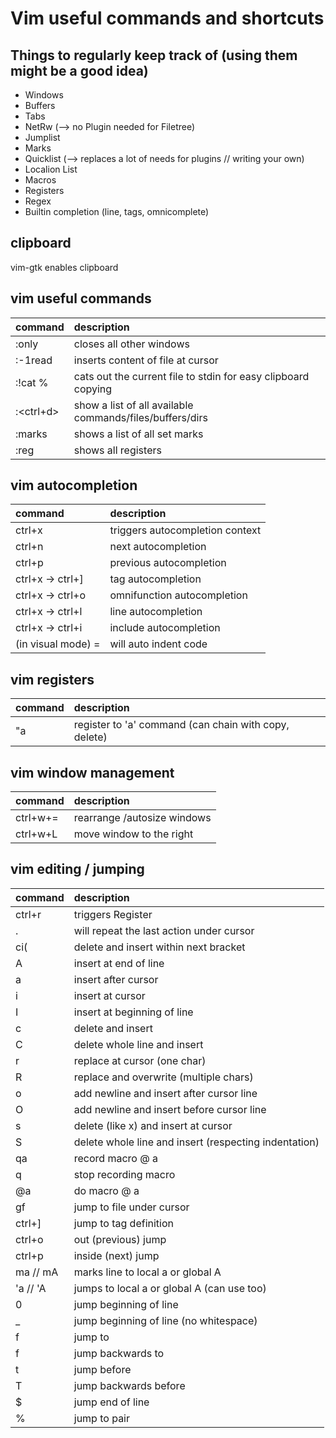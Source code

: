 # Vim useful commands and shortcuts

## Things to regularly keep track of (using them might be a good idea)
- Windows
- Buffers
- Tabs
- NetRw (--> no Plugin needed for Filetree)
- Jumplist
- Marks
- Quicklist (--> replaces a lot of needs for plugins // writing your own)
- Localion List
- Macros
- Registers
- Regex
- Builtin completion (line, tags, omnicomplete)

## clipboard
vim-gtk enables clipboard

## vim useful commands
| command    | description |
| :-------------- | :----------- |
| :only | closes all other windows |
| :-1read | inserts content of file at cursor |
| :!cat % | cats out the current file to stdin for easy clipboard copying |
| :<ctrl+d> | show a list of all available commands/files/buffers/dirs |
| :marks | shows a list of all set marks |
| :reg | shows all registers |

## vim autocompletion
| command    | description |
| :-------------- | :----------- |
| ctrl+x | triggers autocompletion context |
| ctrl+n | next autocompletion |
| ctrl+p | previous autocompletion |
| ctrl+x -> ctrl+] | tag autocompletion |
| ctrl+x -> ctrl+o | omnifunction autocompletion |
| ctrl+x -> ctrl+l | line autocompletion |
| ctrl+x -> ctrl+i | include autocompletion |
| (in visual mode) = | will auto indent code |

## vim registers
| command    | description |
| :-------------- | :----------- |
| "a | register to 'a' command (can chain with copy, delete) |

## vim window management
| command    | description |
| :-------------- | :----------- |
| ctrl+w+= | rearrange /autosize windows |
| ctrl+w+L | move window to the right |

## vim editing / jumping
| command    | description |
| :-------------- | :----------- |
| ctrl+r | triggers Register |
| . | will repeat the last action under cursor |
| ci( | delete and insert within next bracket |
| A | insert at end of line |
| a | insert after cursor |
| i | insert at cursor |
| I | insert at beginning of line |
| c | delete and insert |
| C | delete whole line and insert |
| r | replace at cursor (one char) |
| R | replace and overwrite (multiple chars) |
| o | add newline and insert after cursor line |
| O | add newline and insert before cursor line |
| s | delete (like x) and insert at cursor |
| S | delete whole line and insert (respecting indentation) |
| qa | record macro @ a |
| q | stop recording macro |
| @a | do macro @ a |
| gf | jump to file under cursor |
| ctrl+] | jump to tag definition |
| ctrl+o | out (previous) jump |
| ctrl+p | inside (next) jump |
| ma // mA | marks line to local a or global A |
| 'a // 'A | jumps to local a or global A (can use <backtick> too) |
| 0 | jump beginning of line |
| _ | jump beginning of line (no whitespace) |
| f | jump to |
| f | jump backwards to |
| t | jump before |
| T | jump backwards before |
| $ | jump end of line |
| % | jump to pair |
